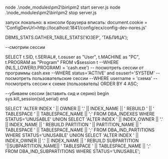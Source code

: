 <!-- ЛОКАЛЬНО ЗАПУСТИТЬ ДЕВ СРЕДУ -->

node .\node_modules\pm2\bin\pm2 start server.js
node .\node_modules\pm2\bin\pm2 stop server.js

запуск локально:
  в консоли браузера вписать:
    document.cookie = 'ConfigDevUrl=http://localhost:1841/config/ecx/config-dev-nores.js'

<!-- СБОР СТАТИСТИКИ в БД -->
  DBMS_STATS.GATHER_TABLE_STATS('ЮЗЕР', 'ТАБЛИЦА');


<!-- СЕССИИ БД -->
--смотрим сессии

  SELECT t.SID, t.SERIAL#, t.osuser as "User", t.MACHINE as "PC", t.PROGRAM as "Program"
  FROM v$session t
  --WHERE (NLS_LOWER(t.PROGRAM) = 'cash.exe') -- посмотреть сессии от программы cash.exe
  --WHERE status='ACTIVE' and osuser!='SYSTEM' -- посмотреть пользовательские сессии
  --WHERE username = 'схема' -- посмотреть сессии к схеме (пользователь)
  ORDER BY 4 ASC;

  --убиваем сессии (вставить сид и серию)
  begin
  sys.kill_session(sid,serial)
  end

<!--   РЕБИЛД ИНДЕКСОВ  -->

SELECT 'ALTER INDEX ' || OWNER || '.' ||
INDEX_NAME || ' REBUILD ' ||
' TABLESPACE ' || TABLESPACE_NAME || ';'
FROM DBA_INDEXES
WHERE STATUS='UNUSABLE'
UNION
SELECT 'ALTER INDEX ' || INDEX_OWNER || '.' ||
INDEX_NAME ||
' REBUILD PARTITION ' || PARTITION_NAME ||
' TABLESPACE ' || TABLESPACE_NAME || ';'
FROM DBA_IND_PARTITIONS
WHERE STATUS='UNUSABLE'
UNION
SELECT 'ALTER INDEX ' || INDEX_OWNER || '.' ||
INDEX_NAME ||
' REBUILD SUBPARTITION '||SUBPARTITION_NAME||
' TABLESPACE ' || TABLESPACE_NAME || ';'
FROM DBA_IND_SUBPARTITIONS
WHERE STATUS='UNUSABLE';